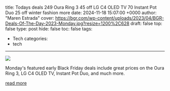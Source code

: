 title: Todays deals 249 Oura Ring 3 45 off LG C4 OLED TV 70 Instant Pot Duo 25 off winter fashion more
date: 2024-11-18 15:07:00 +0000
author: "Maren Estrada"
cover: https://bgr.com/wp-content/uploads/2023/04/BGR-Deals-Of-The-Day-2023-Monday.jpg?resize=1200%2C628
draft: false
top: false
type: post
hide: false
toc: false
tags:
  - Tech
categories:
  - tech
---

![](https://bgr.com/wp-content/uploads/2023/04/BGR-Deals-Of-The-Day-2023-Monday.jpg?resize=1200%2C628)

Monday's featured early Black Friday deals include great prices on the Oura Ring 3, LG C4 OLED TV, Instant Pot Duo, and much more.

[read more](https://bgr.com/deals/todays-deals-249-oura-ring-3-45-off-lg-c4-oled-tv-70-instant-pot-duo-25-off-winter-fashion-more/)
